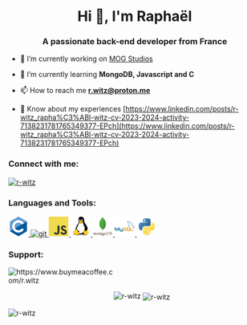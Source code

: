 <h1 align="center">Hi 👋, I'm Raphaël</h1>
<h3 align="center">A passionate back-end developer from France</h3>

- 🔭 I’m currently working on [MOG Studios](https://github.com/r-witz/MOG-Studios)

- 🌱 I’m currently learning **MongoDB, Javascript and C**

- 📫 How to reach me **r.witz@proton.me**

- 📄 Know about my experiences [https://www.linkedin.com/posts/r-witz_rapha%C3%ABl-witz-cv-2023-2024-activity-7138231781765349377-EPch](https://www.linkedin.com/posts/r-witz_rapha%C3%ABl-witz-cv-2023-2024-activity-7138231781765349377-EPch)

<h3 align="left">Connect with me:</h3>
<p align="left">
<a href="https://linkedin.com/in/r-witz" target="blank"><img align="center" src="https://raw.githubusercontent.com/rahuldkjain/github-profile-readme-generator/master/src/images/icons/Social/linked-in-alt.svg" alt="r-witz" height="30" width="40" /></a>
</p>

<h3 align="left">Languages and Tools:</h3>
<p align="left"> <a href="https://www.cprogramming.com/" target="_blank" rel="noreferrer"> <img src="https://raw.githubusercontent.com/devicons/devicon/master/icons/c/c-original.svg" alt="c" width="40" height="40"/> </a> <a href="https://git-scm.com/" target="_blank" rel="noreferrer"> <img src="https://www.vectorlogo.zone/logos/git-scm/git-scm-icon.svg" alt="git" width="40" height="40"/> </a> <a href="https://developer.mozilla.org/en-US/docs/Web/JavaScript" target="_blank" rel="noreferrer"> <img src="https://raw.githubusercontent.com/devicons/devicon/master/icons/javascript/javascript-original.svg" alt="javascript" width="40" height="40"/> </a> <a href="https://www.linux.org/" target="_blank" rel="noreferrer"> <img src="https://raw.githubusercontent.com/devicons/devicon/master/icons/linux/linux-original.svg" alt="linux" width="40" height="40"/> </a> <a href="https://www.mongodb.com/" target="_blank" rel="noreferrer"> <img src="https://raw.githubusercontent.com/devicons/devicon/master/icons/mongodb/mongodb-original-wordmark.svg" alt="mongodb" width="40" height="40"/> </a> <a href="https://www.mysql.com/" target="_blank" rel="noreferrer"> <img src="https://raw.githubusercontent.com/devicons/devicon/master/icons/mysql/mysql-original-wordmark.svg" alt="mysql" width="40" height="40"/> </a> <a href="https://www.python.org" target="_blank" rel="noreferrer"> <img src="https://raw.githubusercontent.com/devicons/devicon/master/icons/python/python-original.svg" alt="python" width="40" height="40"/> </a> </p>

<h3 align="left">Support:</h3>
<p><a href="https://www.buymeacoffee.com/https://www.buymeacoffee.com/r.witz"> <img align="left" src="https://cdn.buymeacoffee.com/buttons/v2/default-yellow.png" height="50" width="210" alt="https://www.buymeacoffee.com/r.witz" /></a></p><br><br>

<p><img align="left" src="https://github-readme-stats.vercel.app/api/top-langs?username=r-witz&show_icons=true&theme=dark&locale=en&layout=compact" alt="r-witz" /></p>

<p>&nbsp;<img align="center" src="https://github-readme-stats.vercel.app/api?username=r-witz&show_icons=true&theme=dark&locale=en" alt="r-witz" /></p>

<p><img align="center" src="https://github-readme-streak-stats.herokuapp.com/?user=r-witz&theme=dark" alt="r-witz" /></p>

